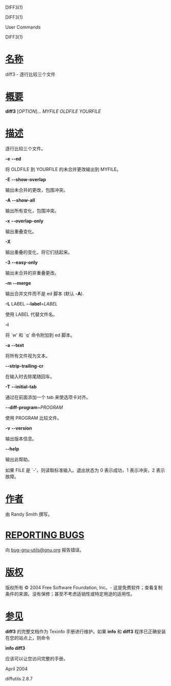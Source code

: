   DIFF3(1)  

DIFF3(1)

User Commands

DIFF3(1)

[名称](#__u540D___u79F0_)
=======================

diff3 - 逐行比较三个文件

[概要](#__u6982___u8981_)
=======================

**diff3** \[_OPTION_\]... _MYFILE OLDFILE YOURFILE_

[描述](#__u63CF___u8FF0_)
=======================

逐行比较三个文件。

**\-e** **\--ed**

将 OLDFILE 到 YOURFILE 的未合并更改输出到 MYFILE。

**\-E** **\--show-overlap**

输出未合并的更改，包围冲突。

**\-A** **\--show-all**

输出所有变化，包围冲突。

**\-x** **\--overlap-only**

输出重叠变化。

**\-X**

输出重叠的变化，将它们括起来。

**\-3** **\--easy-only**

输出未合并的非重叠更改。

**\-m** **\--merge**

输出合并文件而不是 ed 脚本 (默认 **\-A**).

**\-L** LABEL **\--label**\=_LABEL_

使用 LABEL 代替文件名。

**\-i**

将 \`w' 和 \`q' 命令附加到 ed 脚本。

**\-a** **\--text**

将所有文件视为文本。

**\--strip-trailing-cr**

在输入时去除尾随回车。

**\-T** **\--initial-tab**

通过在前面添加一个 tab 来使选项卡对齐。

**\--diff-program**\=_PROGRAM_

使用 PROGRAM 比较文件。

**\-v** **\--version**

输出版本信息。

**\--help**

输出此帮助。

如果 FILE 是 \`-'，则读取标准输入。退出状态为 0 表示成功，1 表示冲突，2 表示故障。

[作者](#__u4F5C___u8005_)
=======================

由 Randy Smith 撰写。

[REPORTING BUGS](#REPORTING_BUGS)
=================================

向 <bug-gnu-utils@gnu.org> 报告错误。

[版权](#__u7248___u6743_)
=======================

版权所有 © 2004 Free Software Foundation, Inc。-
这是免费软件；查看复制条件的来源。没有保修；甚至不考虑适销性或特定用途的适用性。

[参见](#__u53C2___u89C1_)
=======================

**diff3** 的完整文档作为 Texinfo 手册进行维护。如果 **info** 和 **diff3** 程序已正确安装在您的站点上，则命令

**info diff3**

应该可以让您访问完整的手册。

April 2004

diffutils 2.8.7